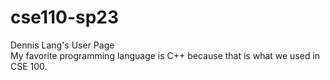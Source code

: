 # cse110-sp23
Dennis Lang's User Page\
My favorite programming language is C++ because that is what we used in CSE 100.
